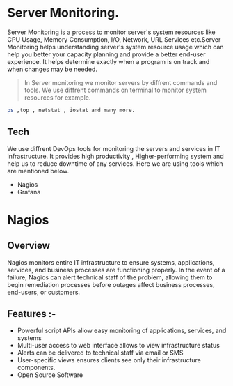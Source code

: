 # Server Monitoring.
Server Monitoring is a process to monitor server's system resources like CPU Usage, Memory Consumption, I/O, Network, URL Services etc.Server Monitoring helps understanding server's system resource usage which can help you better your capacity planning and provide a better end-user experience. It helps determine exactly when a program is on track and when changes may be needed.

> In Server monitoring we monitor servers by diffrent commands and tools.
> We use diffrent commands on terminal to monitor system resources for example.
```sh
ps ,top , netstat , iostat and many more.
```

## Tech
We use diffrent DevOps tools for monitoring the servers and services in IT infrastructure. It provides high productivity , Higher-performing system and help us to reduce downtime of any services. 
Here we are using tools which are mentioned below.
- Nagios 
- Grafana


# Nagios
## Overview

Nagios monitors  entire IT infrastructure to ensure systems, applications, services, and business processes are functioning properly. In the event of a failure, Nagios can alert technical staff of the problem, allowing them to begin remediation processes before outages affect business processes, end-users, or customers.
## Features :-
- Powerful script APIs allow easy monitoring of applications, services, and systems
- Multi-user access to web interface allows to view infrastructure status
- Alerts can be delivered to technical staff via email or SMS
- User-specific views ensures clients see only their infrastructure components.
- Open Source Software
